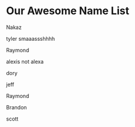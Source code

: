 # Our Awesome Name List

Nakaz

tyler smaaassshhhh




Raymond

alexis not alexa


dory

jeff

Raymond

Brandon



















scott

